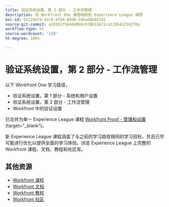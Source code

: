 ```yaml
---
title: 验证系统设置，第 2 部分 - 工作流管理
description: 将 Workfront One 课程映射到 Experience League 课程
exl-id: bc124e74-43c9-4fb0-89d8-2dbad8b022d1
source-git-commit: a35951f56d4d0b0c978b11671ca119541234270a
workflow-type: ht
source-wordcount: '119'
ht-degree: 100%

---
```


# 验证系统设置，第 2 部分 - 工作流管理

以下 Workfront One 学习路径，

* 验证系统设置，第 1 部分 - 系统和用户设置
* 验证系统设置，第 2 部分 - 工作流管理
* Workfront 中的验证设置

已合并为单一 Experience League 课程 [Workfront Proof - 管理和设置](https://experienceleague.adobe.com/?recommended=Workfront-A-1-2022.3.proof){target="_blank"}。

新 Experience League 课程涵盖了与之前的学习路径相同的学习目标，并且已尽可能进行优化以提供全面的学习体验。浏览 Experience League 上完整的 Workfront 课程、文档、教程和社区库。

## 其他资源

* [Workfront 课程](https://experienceleague.adobe.com/?lang=en&amp;Solution=Workfront#courses)
* [Workfront 文档](https://experienceleague.adobe.com/docs/workfront.html)
* [Workfront 教程](https://experienceleague.adobe.com/docs/workfront-learn/tutorials-workfront/home.html)
* [Workfront 社区](https://experienceleaguecommunities.adobe.com/t5/workfront/ct-p/workfront)
